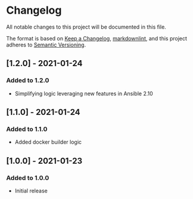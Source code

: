 # Changelog

All notable changes to this project will be documented in this file.

The format is based on [Keep a Changelog](https://keepachangelog.com/en/1.0.0/),
[markdownlint](https://dlaa.me/markdownlint/),
and this project adheres to [Semantic Versioning](https://semver.org/spec/v2.0.0.html).

## [1.2.0] - 2021-01-24

### Added to 1.2.0

- Simplifying logic leveraging new features in Ansible 2.10

## [1.1.0] - 2021-01-24

### Added to 1.1.0

- Added docker builder logic

## [1.0.0] - 2021-01-23

### Added to 1.0.0

- Initial release

